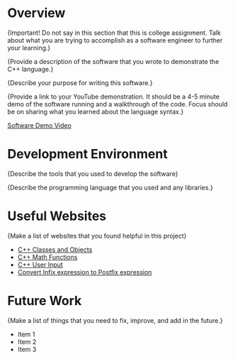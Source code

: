 # Overview

{Important! Do not say in this section that this is college assignment. Talk about what you are trying to accomplish as a software engineer to further your learning.}

{Provide a description of the software that you wrote to demonstrate the C++ language.}

{Describe your purpose for writing this software.}

{Provide a link to your YouTube demonstration. It should be a 4-5 minute demo of the software running and a walkthrough of the code. Focus should be on sharing what you learned about the language syntax.}

[Software Demo Video](http://youtube.link.goes.here)

# Development Environment

{Describe the tools that you used to develop the software}


{Describe the programming language that you used and any libraries.}

# Useful Websites

{Make a list of websites that you found helpful in this project}

- [C++ Classes and Objects](https://www.w3schools.com/cpp/cpp_classes.asp)
- [C++ Math Functions](hhttps://www.w3schools.com/cpp/cpp_ref_math.asp)
- [C++ User Input]("https://www.w3schools.com/cpp/cpp_user_input.asp")
- [Convert Infix expression to Postfix expression]("https://www.geeksforgeeks.org/convert-infix-expression-to-postfix-expression/")

# Future Work

{Make a list of things that you need to fix, improve, and add in the future.}

- Item 1
- Item 2
- Item 3